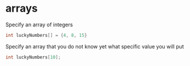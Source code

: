 # arrays

Specify an array of integers

```c
int luckyNumbers[] = {4, 8, 15}
```

Specify an array that you do not know yet what specific value you will put

```c
int luckyNumbers[10];
```
